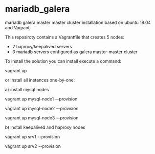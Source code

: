 # mariadb_galera
mariadb galera master master cluster installation based on ubuntu 18.04 and Vagrant

This reposiroty contains a Vagrantfile that creates 5 nodes:
- 2 haproxy/keepalived servers
- 3 mariadb servers configured as galera master-master cluster

To install the solution you can install execute a command:

  vagrant up

or install all instances one-by-one:

  a) install mysql nodes

  vagrant up mysql-node1 --provision

  vagrant up mysql-node2 --provision

  vagrant up mysql-node3 --provision

  
  b) install keepalived and haproxy nodes

  vagrant up srv1 --provision

  vagrant up srv2 --provision
  
  



